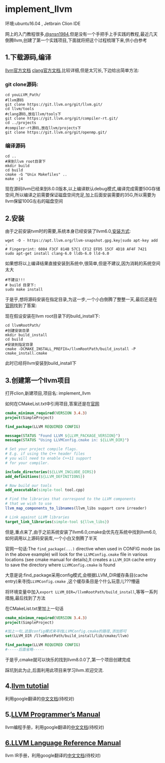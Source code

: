 # implement_llvm

环境:ubuntu16.04 , Jetbrain Clion IDE

网上的入门教程很多,[@snsn1984](https://blog.csdn.net/snsn1984/article/details/81283070),但是没有一个手把手上手实践的教程,最近几天倒腾llvm,创建了第一个实践项目,下面就将把这个过程梳理下来,供小白参考

## 1.下载源码,编译

[llvm官方文档](http://llvm.org/docs/GettingStarted.html) [clang官方文档](http://clang.llvm.org/get_started.html),比较详细,但是太冗长,下边给出简单方法:

### git clone源码:

```shell
cd youLLVM_Path/
#llvm源码
git clone https://git.llvm.org/git/llvm.git/
cd llvm/tools
#clang源码,放在llvm/tools下
git clone https://git.llvm.org/git/compiler-rt.git/
cd ../projects
#compiler-rt源码,放在llvm/projects下
git clone https://git.llvm.org/git/openmp.git/
```

### 编译源码

```shell
cd ..
#来到llvm root目录下
mkdir build
cd build
cmake -G "Unix Makefiles" ..
make -j4
```

现在源码llvm已经来到8.0.0版本,以上编译默认debug模式,编译完成需要50G存储空间,所以编译之前需要保证磁盘空间充足,加上后面安装需要的35G,所以需要为llvm保留100G左右的磁盘空间

## 2.安装

由于之前安装tvm时的需要,系统本身已经安装了llvm6.0,[安装方式](https://apt.llvm.org/):

```shell
wget -O - https://apt.llvm.org/llvm-snapshot.gpg.key|sudo apt-key add -
# Fingerprint: 6084 F3CF 814B 57C1 CF12 EFD5 15CF 4D18 AF4F 7421 
sudo apt-get install clang-6.0 lldb-6.0 lld-6.0
```

如果想将以上编译结果直接安装到系统中,很简单,但是不建议,因为消耗的系统空间太大

```shell
#不建议!!!
# build 目录下:
sudo make install
```

于是乎,想将源码安装在指定目录,为这一步,一个小白倒腾了整整一天,最后还是在[官网](http://llvm.org/docs/CMake.html)找到了答案:

现在假设安装在llvm root目录下的build_install下:

```shell
cd llvmRootPath/
#创建安装目录
mkdir build_install
cd build
#安装到指定目录
cmake -DCMAKE_INSTALL_PREFIX=/llvmRootPath/build_install -P cmake_install.cmake
```

此时已经将llvm安装到build_install下

## 3.创建第一个llvm项目

打开clion,新建项目,项目名: implement_llvm

如何在CMakeList.txt中引用项目,答案还是在[官网](http://llvm.org/docs/CMake.html#embedding-llvm-in-your-project)

```cmake
cmake_minimum_required(VERSION 3.4.3)
project(SimpleProject)

find_package(LLVM REQUIRED CONFIG)

message(STATUS "Found LLVM ${LLVM_PACKAGE_VERSION}")
message(STATUS "Using LLVMConfig.cmake in: ${LLVM_DIR}")

# Set your project compile flags.
# E.g. if using the C++ header files
# you will need to enable C++11 support
# for your compiler.

include_directories(${LLVM_INCLUDE_DIRS})
add_definitions(${LLVM_DEFINITIONS})

# Now build our tools
add_executable(simple-tool tool.cpp)

# Find the libraries that correspond to the LLVM components
# that we wish to use
llvm_map_components_to_libnames(llvm_libs support core irreader)

# Link against LLVM libraries
target_link_libraries(simple-tool ${llvm_libs})

```

但是,重点来了,由于之前系统安装了llvm6.0,cmake会优先在系统中找到llvm6.0,如何调用以上源码安装库,一个小白又倒腾了半天

官网一句话:The `find_package(...)` directive when used in CONFIG mode (as in the above example) will look for the `LLVMConfig.cmake` file in various locations (see cmake manual for details),It creates a `LLVM_DIR` cache entry to save the directory where `LLVMConfig.cmake` is found 

大意是说:find_package采用config模式,会根据LLVM_DIR缓存条目(cache entry)来寻找`LLVMConfig.cmake` ,这个缓存条目是个什么玩意儿???懵逼

将环境变量中加入`export LLVM_DIR=/llvmRootPath/build_install`,等等一系列措施,最后找到了方法

在CMakeList.txt里加上一句话

```cmake
cmake_minimum_required(VERSION 3.4.3)
project(SimpleProject)

#加上一句,这是config模式来寻找LLVMConfig.cmake的路径,添加即可
set(LLVM_DIR /llvmRootPath/build_install/lib/cmake/llvm)

find_package(LLVM REQUIRED CONFIG)
#-----后面省略-----
```

于是乎,cmake就可以快乐的找到llvm8.0.0了,第一个项目创建完成

踩坑到此为止,后面利用此项目来学习llvm.欢迎交流.

## 4.[llvm tutotial](https://llvm.org/docs/tutorial/index.html#kaleidoscope-implementing-a-language-with-llvm)

利用google翻译的[中文文档](https://github.com/Cyoung7/implement_llvm/blob/master/doc/Kaleidoscope%20Tutorial.md)(待校对)

## 5.[LLVM Programmer’s Manual](https://llvm.org/docs/ProgrammersManual.html)

llvm编程手册，利用google翻译的[中文文档](https://github.com/Cyoung7/implement_llvm/blob/master/doc/LLVM%20Programmer%E2%80%99s%20Manual.md)(待校对)

## [6.LLVM Language Reference Manual](https://llvm.org/docs/LangRef.html)

llvm IR手册，利用google翻译的[中文文档](https://github.com/Cyoung7/implement_llvm/blob/master/doc/LLVM%20Language%20Reference%20Manual.md)(待校对)

